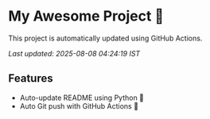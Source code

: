 # My Awesome Project 🚀

This project is automatically updated using GitHub Actions.

_Last updated: 2025-08-08 04:24:19 IST_

## Features
- Auto-update README using Python 🐍
- Auto Git push with GitHub Actions 🤖
